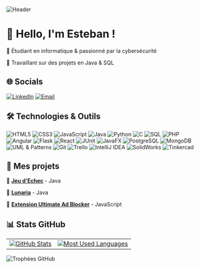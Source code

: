 ![Header](https://capsule-render.vercel.app/api?type=waving&color=gradient&height=200&section=header&text=Bienvenue%20sur%20mon%20GitHub!&fontSize=35&fontColor=ffffff)

# 👋 Hello, I'm Esteban !

🔹 Étudiant en informatique & passionné par la cybersécurité  

🔹 Travaillant sur des projets en Java & SQL  

## 🌐 Socials  
[![LinkedIn](https://img.shields.io/badge/LinkedIn-0A66C2?style=for-the-badge&logo=linkedin&logoColor=white)](https://www.linkedin.com/in/esteban-pereira)
[![Email](https://img.shields.io/badge/Email-D14836?style=for-the-badge&logo=gmail&logoColor=white)](mailto:contact@epereira.fr)

## 🛠️ Technologies & Outils

![HTML5](https://img.shields.io/badge/HTML5-E34F26?style=for-the-badge&logo=html5&logoColor=white)
![CSS3](https://img.shields.io/badge/CSS3-1572B6?style=for-the-badge&logo=css3&logoColor=white)
![JavaScript](https://img.shields.io/badge/JavaScript-F7DF1E?style=for-the-badge&logo=javascript&logoColor=black)
![Java](https://img.shields.io/badge/Java-ED8B00?style=for-the-badge&logo=java&logoColor=white)
![Python](https://img.shields.io/badge/Python-3776AB?style=for-the-badge&logo=python&logoColor=white)
![C](https://img.shields.io/badge/C-00599C?style=for-the-badge&logo=c&logoColor=white)
![SQL](https://img.shields.io/badge/SQL-4479A1?style=for-the-badge&logo=none&logoColor=white)
![PHP](https://img.shields.io/badge/PHP-777BB4?style=for-the-badge&logo=php&logoColor=white)
![Angular](https://img.shields.io/badge/Angular-DD0031?style=for-the-badge&logo=angular&logoColor=white)
![Flask](https://img.shields.io/badge/Flask-000000?style=for-the-badge&logo=flask&logoColor=white)
![React](https://img.shields.io/badge/React-61DAFB?style=for-the-badge&logo=react&logoColor=black)
![JUnit](https://img.shields.io/badge/JUnit-25A162?style=for-the-badge&logo=junit5&logoColor=white)
![JavaFX](https://img.shields.io/badge/JavaFX-FF7800?style=for-the-badge&logo=java&logoColor=white)
![PostgreSQL](https://img.shields.io/badge/PostgreSQL-316192?style=for-the-badge&logo=postgresql&logoColor=white)
![MongoDB](https://img.shields.io/badge/MongoDB-4EA94B?style=for-the-badge&logo=mongodb&logoColor=white)
![UML & Patterns](https://img.shields.io/badge/UML%20&%20Patterns-0066B3?style=for-the-badge&logoColor=white)
![Git](https://img.shields.io/badge/Git-F05032?style=for-the-badge&logo=git&logoColor=white)
![Trello](https://img.shields.io/badge/Trello-0079BF?style=for-the-badge&logo=trello&logoColor=white)
![IntelliJ IDEA](https://img.shields.io/badge/IntelliJIDEA-000000.svg?style=for-the-badge&logo=intellij-idea&logoColor=white)
![SolidWorks](https://img.shields.io/badge/SolidWorks-FF0000?style=for-the-badge&logoColor=white)
![Tinkercad](https://img.shields.io/badge/Tinkercad-FFB700?style=for-the-badge&logo=tinkercad&logoColor=black)



## 🚀 Mes projets
🔹 [**Jeu d'Echec**](https://github.com/EstebanPereira-dev/EchecJava) - Java

🔹 [**Lunaria**](https://github.com/EstebanPereira-dev/Lunaria-Terraria-Like) - Java 

🔹 [**Extension Ultimate Ad Blocker**](https://github.com/EstebanPereira-dev/Ad-Blocker) - JavaScript


## 📊 Stats GitHub

<table>
  <tr>
    <td>
      <a href="https://github.com/estebanpereira-dev">
        <img src="https://github-readme-stats.vercel.app/api?username=estebanpereira-dev&show_icons=true&theme=tokyonight" alt="GitHub Stats" />
      </a>
    </td>
    <td>
      <a href="https://github.com/estebanpereira-dev">
        <img src="https://github-readme-stats.vercel.app/api/top-langs/?username=estebanpereira-dev&layout=compact&theme=tokyonight" alt="Most Used Languages" />
      </a>
    </td>
  </tr>
</table>


![Trophées GitHub](https://github-profile-trophy.vercel.app/?username=estebanpereira-dev&theme=tokyonight)
